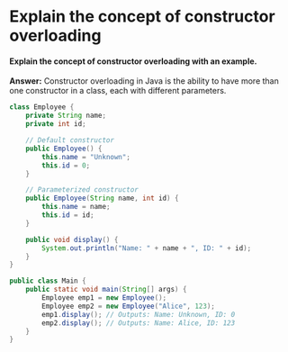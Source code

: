 # Explain the concept of constructor overloading

#### Explain the concept of constructor overloading with an example.

**Answer:** Constructor overloading in Java is the ability to have more than one constructor in a class, each with different parameters.

```java
class Employee {
    private String name;
    private int id;

    // Default constructor
    public Employee() {
        this.name = "Unknown";
        this.id = 0;
    }

    // Parameterized constructor
    public Employee(String name, int id) {
        this.name = name;
        this.id = id;
    }

    public void display() {
        System.out.println("Name: " + name + ", ID: " + id);
    }
}

public class Main {
    public static void main(String[] args) {
        Employee emp1 = new Employee();
        Employee emp2 = new Employee("Alice", 123);
        emp1.display(); // Outputs: Name: Unknown, ID: 0
        emp2.display(); // Outputs: Name: Alice, ID: 123
    }
}
```
